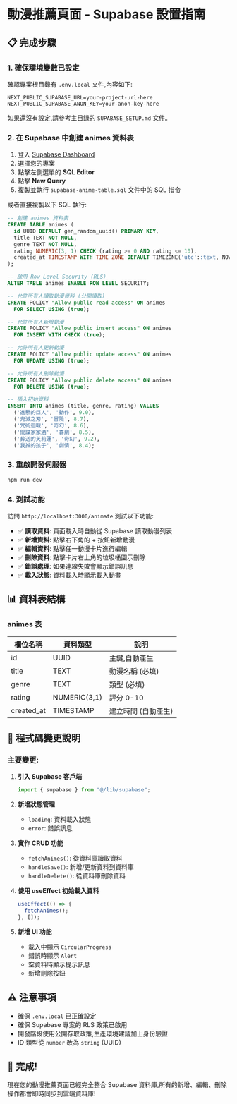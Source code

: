 # 動漫推薦頁面 - Supabase 設置指南

## 📋 完成步驟

### 1. 確保環境變數已設定

確認專案根目錄有 `.env.local` 文件,內容如下:

```env
NEXT_PUBLIC_SUPABASE_URL=your-project-url-here
NEXT_PUBLIC_SUPABASE_ANON_KEY=your-anon-key-here
```

如果還沒有設定,請參考主目錄的 `SUPABASE_SETUP.md` 文件。

### 2. 在 Supabase 中創建 animes 資料表

1. 登入 [Supabase Dashboard](https://app.supabase.com/)
2. 選擇您的專案
3. 點擊左側選單的 **SQL Editor**
4. 點擊 **New Query**
5. 複製並執行 `supabase-anime-table.sql` 文件中的 SQL 指令

或者直接複製以下 SQL 執行:

```sql
-- 創建 animes 資料表
CREATE TABLE animes (
  id UUID DEFAULT gen_random_uuid() PRIMARY KEY,
  title TEXT NOT NULL,
  genre TEXT NOT NULL,
  rating NUMERIC(3, 1) CHECK (rating >= 0 AND rating <= 10),
  created_at TIMESTAMP WITH TIME ZONE DEFAULT TIMEZONE('utc'::text, NOW()) NOT NULL
);

-- 啟用 Row Level Security (RLS)
ALTER TABLE animes ENABLE ROW LEVEL SECURITY;

-- 允許所有人讀取動漫資料 (公開讀取)
CREATE POLICY "Allow public read access" ON animes
  FOR SELECT USING (true);

-- 允許所有人新增動漫
CREATE POLICY "Allow public insert access" ON animes
  FOR INSERT WITH CHECK (true);

-- 允許所有人更新動漫
CREATE POLICY "Allow public update access" ON animes
  FOR UPDATE USING (true);

-- 允許所有人刪除動漫
CREATE POLICY "Allow public delete access" ON animes
  FOR DELETE USING (true);

-- 插入初始資料
INSERT INTO animes (title, genre, rating) VALUES
  ('進擊的巨人', '動作', 9.0),
  ('鬼滅之刃', '冒險', 8.7),
  ('咒術迴戰', '奇幻', 8.6),
  ('間諜家家酒', '喜劇', 8.5),
  ('葬送的芙莉蓮', '奇幻', 9.2),
  ('我推的孩子', '劇情', 8.4);
```

### 3. 重啟開發伺服器

```bash
npm run dev
```

### 4. 測試功能

訪問 `http://localhost:3000/animate` 測試以下功能:

- ✅ **讀取資料**: 頁面載入時自動從 Supabase 讀取動漫列表
- ✅ **新增資料**: 點擊右下角的 + 按鈕新增動漫
- ✅ **編輯資料**: 點擊任一動漫卡片進行編輯
- ✅ **刪除資料**: 點擊卡片右上角的垃圾桶圖示刪除
- ✅ **錯誤處理**: 如果連線失敗會顯示錯誤訊息
- ✅ **載入狀態**: 資料載入時顯示載入動畫

## 📊 資料表結構

### animes 表

| 欄位名稱 | 資料類型 | 說明 |
|---------|---------|------|
| id | UUID | 主鍵,自動產生 |
| title | TEXT | 動漫名稱 (必填) |
| genre | TEXT | 類型 (必填) |
| rating | NUMERIC(3,1) | 評分 0-10 |
| created_at | TIMESTAMP | 建立時間 (自動產生) |

## 🔧 程式碼變更說明

### 主要變更:

1. **引入 Supabase 客戶端**
   ```typescript
   import { supabase } from "@/lib/supabase";
   ```

2. **新增狀態管理**
   - `loading`: 資料載入狀態
   - `error`: 錯誤訊息

3. **實作 CRUD 功能**
   - `fetchAnimes()`: 從資料庫讀取資料
   - `handleSave()`: 新增/更新資料到資料庫
   - `handleDelete()`: 從資料庫刪除資料

4. **使用 useEffect 初始載入資料**
   ```typescript
   useEffect(() => {
     fetchAnimes();
   }, []);
   ```

5. **新增 UI 功能**
   - 載入中顯示 `CircularProgress`
   - 錯誤時顯示 `Alert`
   - 空資料時顯示提示訊息
   - 新增刪除按鈕

## ⚠️ 注意事項

- 確保 `.env.local` 已正確設定
- 確保 Supabase 專案的 RLS 政策已啟用
- 開發階段使用公開存取政策,生產環境建議加上身份驗證
- ID 類型從 `number` 改為 `string` (UUID)

## 🎉 完成!

現在您的動漫推薦頁面已經完全整合 Supabase 資料庫,所有的新增、編輯、刪除操作都會即時同步到雲端資料庫!

